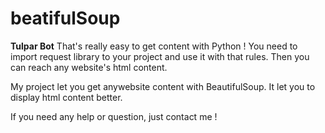 # beatifulSoup
<b>Tulpar Bot</b>
That's really easy to get content with Python ! You need to import request library to your project and use it with that rules. Then you can reach any website's html content. 

My project let you get anywebsite content with BeautifulSoup. It let you to display html content better.

If you need any help or question, just contact me !
